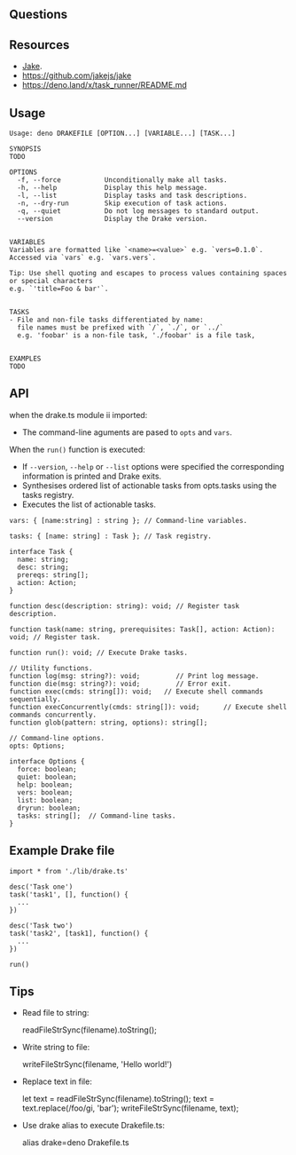 
## Questions

## Resources
- [Jake](https://jakejs.com/).
- https://github.com/jakejs/jake
- https://deno.land/x/task_runner/README.md


## Usage
```
Usage: deno DRAKEFILE [OPTION...] [VARIABLE...] [TASK...]

SYNOPSIS
TODO

OPTIONS
  -f, --force           Unconditionally make all tasks.
  -h, --help            Display this help message.
  -l, --list            Display tasks and task descriptions.
  -n, --dry-run         Skip execution of task actions.
  -q, --quiet           Do not log messages to standard output.
  --version             Display the Drake version.


VARIABLES
Variables are formatted like `<name>=<value>` e.g. `vers=0.1.0`.
Accessed via `vars` e.g. `vars.vers`.

Tip: Use shell quoting and escapes to process values containing spaces or special characters
e.g. `'title=Foo & bar'`.


TASKS
- File and non-file tasks differentiated by name:
  file names must be prefixed with `/`, `./`, or `../`
  e.g. 'foobar' is a non-file task, './foobar' is a file task,


EXAMPLES
TODO
```

## API
when the drake.ts module ii imported:

- The command-line aguments are pased to `opts` and `vars`.

When the `run()` function is executed:

- If `--version`, `--help` or `--list` options were specified the corresponding
  information is printed and Drake exits.
- Synthesises ordered list of actionable tasks from opts.tasks using the tasks registry.
- Executes the list of actionable tasks.

```
vars: { [name:string] : string }; // Command-line variables.

tasks: { [name: string] : Task }; // Task registry.

interface Task {
  name: string;
  desc: string;
  prereqs: string[];
  action: Action;
}

function desc(description: string): void; // Register task description.

function task(name: string, prerequisites: Task[], action: Action): void; // Register task.

function run(): void; // Execute Drake tasks.

// Utility functions.
function log(msg: string?): void;         // Print log message.
function die(msg: string?): void;         // Error exit.
function exec(cmds: string[]): void;   // Execute shell commands sequentially.
function execConcurrently(cmds: string[]): void;      // Execute shell commands concurrently.
function glob(pattern: string, options): string[];

// Command-line options.
opts: Options;

interface Options {
  force: boolean;
  quiet: boolean;
  help: boolean;
  vers: boolean;
  list: boolean;
  dryrun: boolean;
  tasks: string[];  // Command-line tasks.
}
```


## Example Drake file
```
import * from './lib/drake.ts'

desc('Task one')
task('task1', [], function() {
  ...  
})

desc('Task two')
task('task2', [task1], function() {
  ...  
})

run()
```

## Tips
- Read file to string:

  readFileStrSync(filename).toString();

- Write string to file:

  writeFileStrSync(filename, 'Hello world!')

- Replace text in file:

  let text = readFileStrSync(filename).toString();
  text = text.replace(/foo/gi, 'bar');
  writeFileStrSync(filename, text);

- Use drake alias to execute Drakefile.ts:

  alias drake=deno Drakefile.ts
